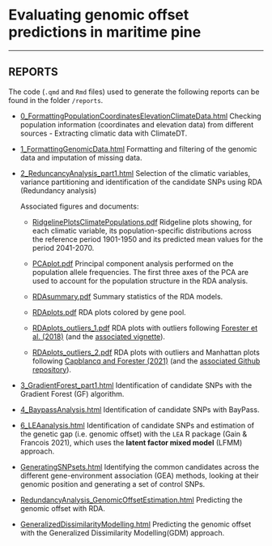 # Evaluating genomic offset predictions in maritime pine


***

## REPORTS

The code (`.qmd` and `Rmd` files) used to generate the following reports can be found in the folder `/reports`.

-   [0_FormattingPopulationCoordinatesElevationClimateData.html](https://juliettearchambeau.github.io/GOPredEvalPinpin/0_FormattingPopulationCoordinatesElevationClimateData.html) Checking population information (coordinates and elevation data) from different sources - Extracting climatic data with ClimateDT.

-   [1_FormattingGenomicData.html](https://juliettearchambeau.github.io/GOPredEvalPinpin/1_FormattingGenomicData.html) Formatting and filtering of the genomic data and imputation of missing data.

-   [2_ReduncancyAnalysis_part1.html](https://juliettearchambeau.github.io/GOPredEvalPinpin/2_ReduncancyAnalysis_part1.html) Selection of the climatic variables, variance partitioning and identification of the candidate SNPs using RDA (Redundancy analysis)
    
    Associated figures and documents:
    
    *  <a href="https://juliettearchambeau.github.io/GOPredEvalPinpin/RidgelinePlotsClimatePopulations.pdf" target="_blank">RidgelinePlotsClimatePopulations.pdf</a>  Ridgeline plots showing, for each climatic variable, its population-specific distributions across the reference period 1901-1950 and its predicted mean values for the period 2041-2070. 
    
    *  <a href="https://juliettearchambeau.github.io/GOPredEvalPinpin/PCAplot.pdf" target="_blank">PCAplot.pdf</a> Principal component analysis performed on the population allele frequencies. The first three axes of the PCA are used to account for the population structure in the RDA analysis.
 
    *  <a href="https://juliettearchambeau.github.io/GOPredEvalPinpin/RDAsummary.pdf" target="_blank">RDAsummary.pdf</a> Summary statistics of the RDA models.
    
    *  <a href="https://juliettearchambeau.github.io/GOPredEvalPinpin/RDAplots.pdf" target="_blank">RDAplots.pdf</a> RDA plots colored by gene pool.
    
    *  <a href="https://juliettearchambeau.github.io/GOPredEvalPinpin/RDAplots_outliers_1.pdf" target="_blank">RDAplots_outliers_1.pdf</a> RDA plots with outliers following [Forester et al. (2018)](https://onlinelibrary.wiley.com/doi/full/10.1111/mec.14584?casa_token=IOrVgFSER0gAAAAA%3AsOlFDnBLnWtTdC-R6vi5pZiRwuzpP4GQyr8H9hVpVqxW0_3RXOV6bznLQx9deVCrYv80LokfqFvaGeY) (and the [associated vignette](https://popgen.nescent.org/2018-03-27_RDA_GEA.html)).
    
    *  <a href="https://juliettearchambeau.github.io/GOPredEvalPinpin/RDAplots_outliers_2.pdf" target="_blank">RDAplots_outliers_2.pdf</a> RDA plots with outliers and  Manhattan plots following [Capblancq and Forester (2021)](https://besjournals.onlinelibrary.wiley.com/doi/full/10.1111/2041-210X.13722) (and the [associated Github repository](https://github.com/Capblancq/RDA-landscape-genomics)).

-   [3_GradientForest_part1.html](https://juliettearchambeau.github.io/GOPredEvalPinpin/3_GradientForest_part1.html) Identification of candidate SNPs with the Gradient Forest (GF) algorithm.

-   [4_BaypassAnalysis.html](https://juliettearchambeau.github.io/GOPredEvalPinpin/4_BaypassAnalysis.html) Identification of candidate SNPs with BayPass.

-   [6_LEAanalysis.html](https://juliettearchambeau.github.io/GOPredEvalPinpin/6_LEAanalysis.html) Identification of candidate SNPs and estimation of the genetic gap (i.e. genomic offset) with the `LEA` R package (Gain & Francois 2021), which uses the **latent factor mixed model** (LFMM) approach. 

-   [GeneratingSNPsets.html](https://juliettearchambeau.github.io/GOPredEvalPinpin/GeneratingSNPsets.html) Identifying the common candidates across the different gene-environment association (GEA) methods, looking at their genomic position and generating a set of control SNPs.

- [RedundancyAnalysis_GenomicOffsetEstimation.html](https://juliettearchambeau.github.io/GOPredEvalPinpin/RedundancyAnalysis_GenomicOffsetEstimation.html) Predicting the genomic offset with RDA.

- [GeneralizedDissimilarityModelling.html](https://juliettearchambeau.github.io/GOPredEvalPinpin/GeneralizedDissimilarityModelling.html) Predicting the genomic offset with the Generalized Dissimilarity Modelling(GDM) approach.
